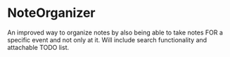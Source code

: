 # NoteOrganizer
An improved way to organize notes by also being able to take notes FOR a specific event and not only at it. Will include search functionality and attachable TODO list.

